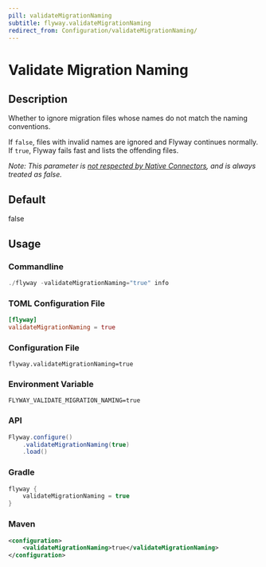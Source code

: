 ```yaml
---
pill: validateMigrationNaming
subtitle: flyway.validateMigrationNaming
redirect_from: Configuration/validateMigrationNaming/
---
```


# Validate Migration Naming

## Description
Whether to ignore migration files whose names do not match the naming conventions.

If `false`, files with invalid names are ignored and Flyway continues normally. If `true`, Flyway fails fast and lists the offending files.

_Note: This parameter is [not respected by Native Connectors](https://documentation.red-gate.com/display/FD/Flyway+Native+Connectors+-+MongoDB), and is always treated as false._

## Default
false

## Usage

### Commandline
```powershell
./flyway -validateMigrationNaming="true" info
```

### TOML Configuration File
```toml
[flyway]
validateMigrationNaming = true
```

### Configuration File
```properties
flyway.validateMigrationNaming=true
```

### Environment Variable
```properties
FLYWAY_VALIDATE_MIGRATION_NAMING=true
```

### API
```java
Flyway.configure()
    .validateMigrationNaming(true)
    .load()
```

### Gradle
```groovy
flyway {
    validateMigrationNaming = true
}
```

### Maven
```xml
<configuration>
    <validateMigrationNaming>true</validateMigrationNaming>
</configuration>
```
